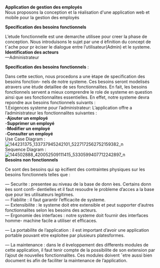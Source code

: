  **Application de gestion des employés** <br/>
 Nous proposons la conception et la réalisation d'une application web et mobile pour la gestion des employés
 
**Specification des besoins fonctionnels**

L’etude fonctionnelle est une demarche utilisee pour creer la phase de conception. Nous
introduisons le sujet par une d ́efinition du concept de tˆache pour pr ́eciser le dialogue entre
l’utilisateur(Admin) et le systeme. <br/>
**Identification des acteurs** <br/>
—Administrateur

**Specification des besoins fonctionnels**  : <br/>

Dans cette section, nous procedons a une  ́etape de specification des besoins fonction-
nels de notre systeme. Ces besoins seront modelisés atravers une  ́etude detaillee de ses
fonctionnalites. En fait, les besoins fonctionnels servent a mieux comprendre le role de systeme
 en question ainsi que ses fonctionnalites essentielles. En effet, notre systeme devra  
repondre aux besoins fonctionnels suivants :<br/>
1.Exigences systeme pour l’administrateur:
L’application offre a l’administrateur les fonctionnalites suivantes :<br/>
 -**Ajouter un employé** <br/>
 -**Supprimer un employé** <br/>
 -**Modifier un employé** <br/>
 -**Consulter un employé** <br/>
 Use Case Diagram :
 ![144231375_133737945242101_5227172562752159382_n](https://user-images.githubusercontent.com/72987959/106424739-fd0d1e00-6462-11eb-9704-eadfd2937ded.jpg)<br/>
 Sequence Diagram :
 ![144502888_420052509111415_5330599407712242897_n](https://user-images.githubusercontent.com/72987959/106424856-38a7e800-6463-11eb-8790-a2137304d058.jpg)<br>
 **Besoins non fonctionnels**
 
 Ce sont des besoins qui sp ́ecifient des contraintes physiques sur les besoins fonctionnels
telles que : </br>

— Securite : presentee au niveau de la base de donn ́ees. Certains donn ́ees sont confi-
dentielles et il faut resoudre le probleme d’acces a la base que pour les utilisateurs legitimes. <br/>
— Fiabilite : il faut garantir l’efficacite de systeme. <br/>
— Extensibilite : le systeme doit etre extensible et peut supporter d’autres fonctionnalites
 selon les besoins des acteurs. <br/>
— Ergonomie des interfaces : notre systeme doit fournir des interfaces homme-
machine facile a utiliser et efficaces. <br/>

— La portabilite de l’application : il est important d’avoir une application portable pouvant etre exploitee par plusieurs platesformes. <br/>

— La maintenance : dans le d ́eveloppement des differents modules de cette application, il faut tenir compte de la possibilite de son extension par l’ajout de nouvelles
fonctionnalites. Ces modules doivent ˆetre aussi bien document ́es afin de faciliter la
maintenance de l’application.
